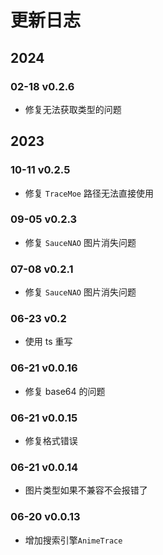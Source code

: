 # 更新日志

## 2024

### 02-18 v0.2.6

- 修复无法获取类型的问题

## 2023

### 10-11 v0.2.5

- 修复 `TraceMoe` 路径无法直接使用

### 09-05 v0.2.3

- 修复 `SauceNAO` 图片消失问题

### 07-08 v0.2.1

- 修复 `SauceNAO` 图片消失问题

### 06-23 v0.2

- 使用 ts 重写

### 06-21 v0.0.16

- 修复 base64 的问题

### 06-21 v0.0.15

- 修复格式错误

### 06-21 v0.0.14

- 图片类型如果不兼容不会报错了

### 06-20 v0.0.13

- 增加搜索引擎`AnimeTrace`
